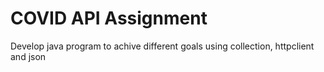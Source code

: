 # COVID API Assignment
 Develop java program to achive different goals using collection, httpclient and json
